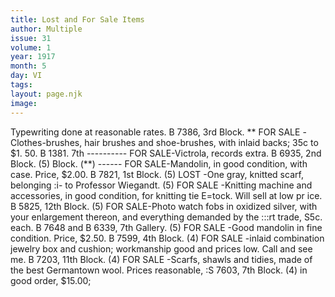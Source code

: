 ```yaml
---
title: Lost and For Sale Items
author: Multiple
issue: 31
volume: 1
year: 1917
month: 5
day: VI
tags:
layout: page.njk
image:
---
```

Typewriting done at reasonable rates. B 7386, 3rd Block. **   FOR SALE -Clothes-brushes, hair brushes and shoe-brushes, with inlaid backs; 35c to   $1. 50. B 1381. 7th   ----------   FOR SALE-Victrola,   records extra. B 6935, 2nd Block. (5)   Block. (**) ------   FOR SALE-Mandolin, in good condition, with case. Price, $2.00. B 7821, 1st Block. (5)   LOST -One gray, knitted scarf, belonging :i-   to Professor Wiegandt. (5)   FOR SALE -Knitting machine and accessories, in good condition, for knitting tie E=tock. Will sell at low pr ice. B 5825, 12th Block. (5)   FOR SALE-Photo watch fobs in oxidized silver, with your enlargement thereon, and everything demanded by the :::rt trade, S5c. each. B 7648 and B 6339, 7th Gallery. (5)   FOR SALE -Good mandolin in fine condition. Price, $2.50. B 7599, 4th Block. (4)   FOR SALE -inlaid combination jewelry box and cushion; workmanship good and prices low. Call and see me. B 7203, 11th Block. (4)   FOR SALE -Scarfs, shawls and tidies, made of the best Germantown wool. Prices reasonable, :S 7603, 7th Block. (4)   in good order, $15.00;   

